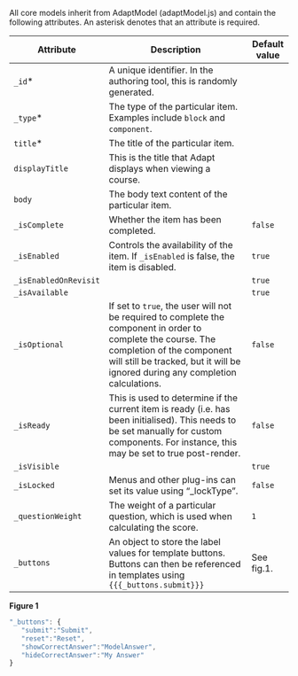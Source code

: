 All core models inherit from AdaptModel (adaptModel.js) and contain the following attributes. An asterisk denotes that an attribute is required.

Attribute | Description | Default value 
--------- | ----------- | -------------
`_id`*   | A unique identifier. In the authoring tool, this is randomly generated.
`_type`* | The type of the particular item. Examples include `block` and `component`.
`title`* | The title of the particular item.
`displayTitle` | This is the title that Adapt displays when viewing a course.
`body` | The body text content of the particular item.
`_isComplete` | Whether the item has been completed. | `false`
`_isEnabled` | Controls the availability of the item. If ``_isEnabled`` is false, the item is disabled. | `true`
`_isEnabledOnRevisit` |  | `true`
`_isAvailable` |  | `true`
`_isOptional` | If set to `true`, the user will not be required to complete the component in order to complete the course. The completion of the component will still be tracked, but it will be ignored during any completion calculations.  | `false`
`_isReady` | This is used to determine if the current item is ready (i.e. has been initialised). This needs to be set manually for custom components. For instance, this may be set to true post-render. | `false`
`_isVisible` |  | `true`
`_isLocked` | Menus and other plug-ins can set its value using “_lockType”. | `false`
`_questionWeight` | The weight of a particular question, which is used when calculating the score. | `1`
`_buttons` | An object to store the label values for template buttons. Buttons can then be referenced in templates using `{{{_buttons.submit}}}` | See fig.1.

**Figure 1**
``` javascript
"_buttons": { 
   "submit":"Submit", 
   "reset":"Reset", 
   "showCorrectAnswer":"ModelAnswer", 
   "hideCorrectAnswer":"My Answer" 
}
```